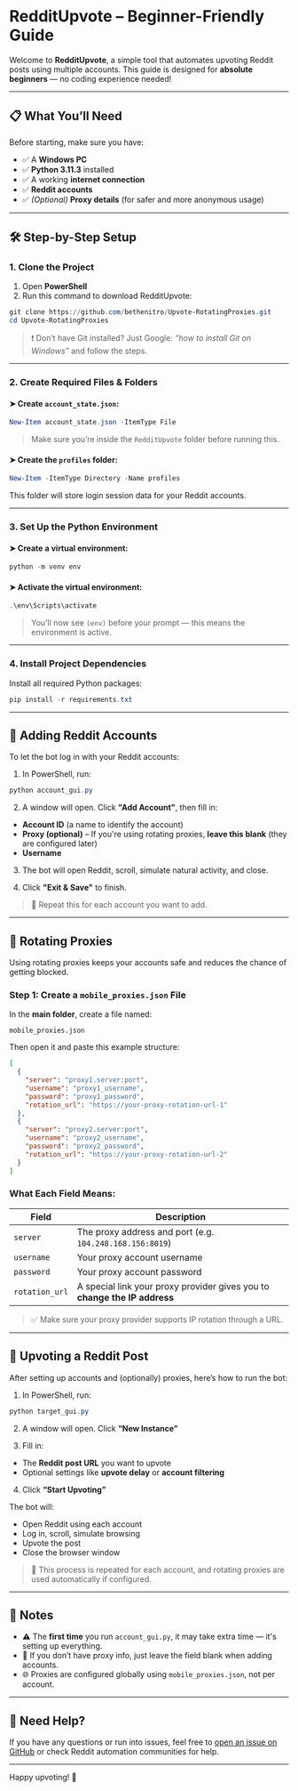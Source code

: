 # RedditUpvote – Beginner-Friendly Guide

Welcome to **RedditUpvote**, a simple tool that automates upvoting Reddit posts using multiple accounts. This guide is designed for **absolute beginners** — no coding experience needed!

---

## 📋 What You’ll Need

Before starting, make sure you have:

* ✅ A **Windows PC**
* ✅ **Python 3.11.3** installed
* ✅ A working **internet connection**
* ✅ **Reddit accounts**
* ✅ *(Optional)* **Proxy details** (for safer and more anonymous usage)

---

## 🛠️ Step-by-Step Setup

### 1. Clone the Project

1. Open **PowerShell**
2. Run this command to download RedditUpvote:

```powershell
git clone https://github.com/bethenitro/Upvote-RotatingProxies.git
cd Upvote-RotatingProxies
```

> ❗ Don’t have Git installed? Just Google: *“how to install Git on Windows”* and follow the steps.

---

### 2. Create Required Files & Folders

#### ➤ Create `account_state.json`:

```powershell
New-Item account_state.json -ItemType File
```

> Make sure you’re inside the `RedditUpvote` folder before running this.

#### ➤ Create the `profiles` folder:

```powershell
New-Item -ItemType Directory -Name profiles
```

This folder will store login session data for your Reddit accounts.

---

### 3. Set Up the Python Environment

#### ➤ Create a virtual environment:

```powershell
python -m venv env
```

#### ➤ Activate the virtual environment:

```powershell
.\env\Scripts\activate
```

> You’ll now see `(env)` before your prompt — this means the environment is active.

---

### 4. Install Project Dependencies

Install all required Python packages:

```powershell
pip install -r requirements.txt
```

---

## 👤 Adding Reddit Accounts

To let the bot log in with your Reddit accounts:

1. In PowerShell, run:

```powershell
python account_gui.py
```

2. A window will open. Click **"Add Account"**, then fill in:

* **Account ID** (a name to identify the account)
* **Proxy (optional)** – If you're using rotating proxies, **leave this blank** (they are configured later)
* **Username**

3. The bot will open Reddit, scroll, simulate natural activity, and close.

4. Click **"Exit & Save"** to finish.

> 🔁 Repeat this for each account you want to add.

---

## 🔄 Rotating Proxies 

Using rotating proxies keeps your accounts safe and reduces the chance of getting blocked.

### Step 1: Create a `mobile_proxies.json` File

In the **main folder**, create a file named:

```
mobile_proxies.json
```

Then open it and paste this example structure:

```json
[
  {
    "server": "proxy1.server:port",
    "username": "proxy1_username",
    "password": "proxy1_password",
    "rotation_url": "https://your-proxy-rotation-url-1"
  },
  {
    "server": "proxy2.server:port",
    "username": "proxy2_username",
    "password": "proxy2_password",
    "rotation_url": "https://your-proxy-rotation-url-2"
  }
]
```

### What Each Field Means:

| Field          | Description                                                               |
| -------------- | ------------------------------------------------------------------------- |
| `server`       | The proxy address and port (e.g. `104.248.168.156:8019`)                  |
| `username`     | Your proxy account username                                               |
| `password`     | Your proxy account password                                               |
| `rotation_url` | A special link your proxy provider gives you to **change the IP address** |

> ✅ Make sure your proxy provider supports IP rotation through a URL.

---


## 🎯 Upvoting a Reddit Post

After setting up accounts and (optionally) proxies, here’s how to run the bot:

1. In PowerShell, run:

```powershell
python target_gui.py
```

2. A window will open. Click **“New Instance”**

3. Fill in:

* The **Reddit post URL** you want to upvote
* Optional settings like **upvote delay** or **account filtering**

4. Click **“Start Upvoting”**

The bot will:

* Open Reddit using each account
* Log in, scroll, simulate browsing
* Upvote the post
* Close the browser window

> 🔁 This process is repeated for each account, and rotating proxies are used automatically if configured.

---

## 📝 Notes

* ⚠️ The **first time** you run `account_gui.py`, it may take extra time — it's setting up everything.
* 🚫 If you don’t have proxy info, just leave the field blank when adding accounts.
* 🌐 Proxies are configured globally using `mobile_proxies.json`, not per account.

---

## 💬 Need Help?

If you have any questions or run into issues, feel free to [open an issue on GitHub](https://github.com/bethenitro/Upvote-RotatingProxies/issues) or check Reddit automation communities for help.

---

Happy upvoting! 🚀
